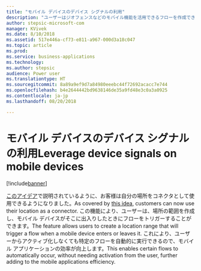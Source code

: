 ```yaml
---
title: "モバイル デバイスのデバイス シグナルの利用"
description: "ユーザーはジオフェンスなどのモバイル機能を活用できるフローを作成できます。"
author: stepsic-microsoft-com
manager: KVivek
ms.date: 8/10/2018
ms.assetid: 517e446a-cf73-e811-a967-000d3a18c047
ms.topic: article
ms.prod: 
ms.service: business-applications
ms.technology: 
ms.author: stepsic
audience: Power user
ms.translationtype: HT
ms.sourcegitcommit: 8a89a9ef9d7a84980eeebc44f72692acacc7e744
ms.openlocfilehash: b4e2644442bd9638146de35a9fd48e3c0a3a0925
ms.contentlocale: ja-jp
ms.lasthandoff: 08/20/2018

---
```

# <a name="leverage-device-signals-on-mobile-devices"></a><span data-ttu-id="99b39-103">モバイル デバイスのデバイス シグナルの利用</span><span class="sxs-lookup"><span data-stu-id="99b39-103">Leverage device signals on mobile devices</span></span>


[!include[banner](../../includes/banner.md)]

<span data-ttu-id="99b39-104">[このアイデア](https://powerusers.microsoft.com/t5/Flow-Ideas/Microsoft-Forms-Trigger-Geo-Fencing/idi-p/69825)で説明されているように、お客様は自分の場所をコネクタとして使用できるようになりました。</span><span class="sxs-lookup"><span data-stu-id="99b39-104">As covered by [this idea](https://powerusers.microsoft.com/t5/Flow-Ideas/Microsoft-Forms-Trigger-Geo-Fencing/idi-p/69825), customers can now use their location as a connector.</span></span> <span data-ttu-id="99b39-105">この機能により、ユーザーは、場所の範囲を作成し、モバイル デバイスがそこに出入りしたときにフローをトリガーすることができます。</span><span class="sxs-lookup"><span data-stu-id="99b39-105">The feature allows users to create a location range that will trigger a flow when a mobile device enters or leaves it.</span></span> <span data-ttu-id="99b39-106">これにより、ユーザーからアクティブ化しなくても特定のフローを自動的に実行できるので、モバイル アプリケーションの効率が向上します。</span><span class="sxs-lookup"><span data-stu-id="99b39-106">This enables certain flows to automatically occur, without needing activation from the user, further adding to the mobile applications efficiency.</span></span>

